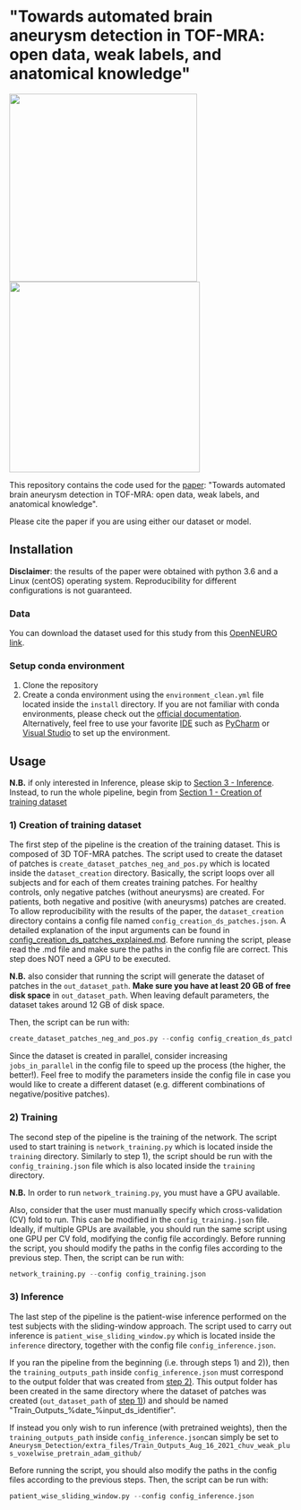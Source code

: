# "Towards automated brain aneurysm detection in TOF-MRA: open data, weak labels, and anatomical knowledge"
<p float="middle">
  <img src="https://github.com/connectomicslab/Aneurysm_Detection/blob/main/images/model_prediction_Nov_30_2021.png" width="335" />
  <img src="https://github.com/connectomicslab/Aneurysm_Detection/blob/main/images/anat_inf_sliding_window.png" width="340" /> 
</p>


This repository contains the code used for the [paper](https://arxiv.org/abs/2103.06168): "Towards automated brain aneurysm detection in TOF-MRA: open data, weak labels, and anatomical knowledge". 

Please cite the paper if you are using either our dataset or model.

## Installation
**Disclaimer**: the results of the paper were obtained with python 3.6 and a Linux (centOS) operating system. Reproducibility for different configurations is not guaranteed.

### Data
You can download the dataset used for this study from this [OpenNEURO link](https://openneuro.org/datasets/ds003949).

### Setup conda environment
1) Clone the repository
2) Create a conda environment using the `environment_clean.yml` file located inside the `install` directory. If you are not familiar with conda environments, please check out the [official documentation](https://docs.conda.io/projects/conda/en/latest/user-guide/tasks/manage-environments.html). Alternatively, feel free to use your favorite [IDE](https://en.wikipedia.org/wiki/Integrated_development_environment) such as [PyCharm](https://www.jetbrains.com/pycharm/download/#section=linux) or [Visual Studio](https://visualstudio.microsoft.com/downloads/) to set up the environment.
## Usage
**N.B.** if only interested in Inference, please skip to [Section 3 - Inference](#3-inference). Instead, to run the whole pipeline, begin from [Section 1 - Creation of training dataset](#1-creation-of-training-dataset)
### 1) Creation of training dataset
 The first step of the pipeline is the creation of the training dataset. This is composed of 3D TOF-MRA patches. The script used to create the dataset of patches is `create_dataset_patches_neg_and_pos.py` which is located inside the `dataset_creation` directory. Basically, the script loops over all subjects and for each of them creates training patches. For healthy controls, only negative patches (without aneurysms) are created. For patients, both negative and positive (with aneurysms) patches are created. To allow reproducibility with the results of the paper, the `dataset_creation` directory contains a config file named `config_creation_ds_patches.json`. A detailed explanation of the input arguments can be found in [config_creation_ds_patches_explained.md](https://github.com/connectomicslab/Aneurysm_Detection/blob/main/dataset_creation/config_creation_ds_patches_explained.md). Before running the script, please read the .md file and make sure the paths in the config file are correct. This step does NOT need a GPU to be executed.
 
 **N.B.** also consider that running the script will generate the dataset of patches in the `out_dataset_path`. **Make sure you have at least 20 GB of free disk space** in `out_dataset_path`. When leaving default parameters, the dataset takes around 12 GB of disk space.
 
 Then, the script can be run with:
```python
create_dataset_patches_neg_and_pos.py --config config_creation_ds_patches.json
```
Since the dataset is created in parallel, consider increasing `jobs_in_parallel` in the config file to speed up the process (the higher, the better!). Feel free to modify the parameters inside the config file in case you would like to create a different dataset (e.g. different combinations of negative/positive patches).
### 2) Training
The second step of the pipeline is the training of the network. The script used to start training is `network_training.py` which is located inside the `training` directory. Similarly to step 1), the script should be run with the `config_training.json` file which is also located inside the `training` directory. 

**N.B.** In order to run `network_training.py`, you must have a GPU available. 

Also, consider that the user must manually specify which cross-validation (CV) fold to run. This can be modified in the `config_training.json` file. Ideally, if multiple GPUs are available, you should run the same script using one GPU per CV fold, modifying the config file accordingly. Before running the script, you should modify the paths in the config files according to the previous step.
Then, the script can be run with:
```python
network_training.py --config config_training.json
```
### 3) Inference
The last step of the pipeline is the patient-wise inference performed on the test subjects with the sliding-window approach. The script used to carry out inference is `patient_wise_sliding_window.py` which is located inside the `inference` directory, together with the config file `config_inference.json`.

If you ran the pipeline from the beginning (i.e. through steps 1) and 2)), then the `training_outputs_path` inside `config_inference.json` must correspond to the output folder that was created from [step 2)](#2-training). This output folder has been created in the same directory where the dataset of patches was created (`out_dataset_path` of [step 1)](#1-creation-of-training-dataset)) and should be named "Train_Outputs_%date_%input_ds_identifier".

If instead you only wish to run inference (with pretrained weights), then the `training_outputs_path` inside `config_inference.json`can simply be set to `Aneurysm_Detection/extra_files/Train_Outputs_Aug_16_2021_chuv_weak_plus_voxelwise_pretrain_adam_github/`

Before running the script, you should also modify the paths in the config files according to the previous steps.
Then, the script can be run with:
```python
patient_wise_sliding_window.py --config config_inference.json
```
